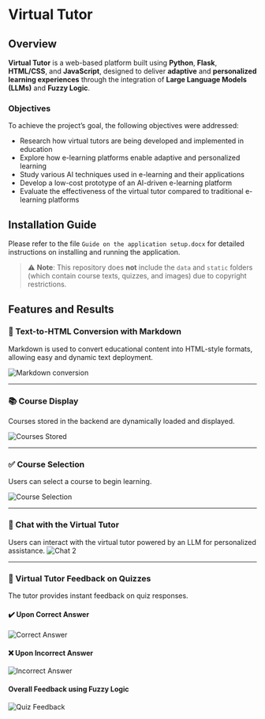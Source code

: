 # Virtual Tutor

## Overview

**Virtual Tutor** is a web-based platform built using **Python**, **Flask**, **HTML/CSS**, and **JavaScript**, designed to deliver **adaptive** and **personalized learning experiences** through the integration of **Large Language Models (LLMs)** and **Fuzzy Logic**.

### Objectives

To achieve the project’s goal, the following objectives were addressed:

* Research how virtual tutors are being developed and implemented in education
* Explore how e-learning platforms enable adaptive and personalized learning
* Study various AI techniques used in e-learning and their applications
* Develop a low-cost prototype of an AI-driven e-learning platform
* Evaluate the effectiveness of the virtual tutor compared to traditional e-learning platforms

## Installation Guide

Please refer to the file `Guide on the application setup.docx` for detailed instructions on installing and running the application.

> ⚠️ **Note**: This repository does **not** include the `data` and `static` folders (which contain course texts, quizzes, and images) due to copyright restrictions.

## Features and Results

### 📄 Text-to-HTML Conversion with Markdown

Markdown is used to convert educational content into HTML-style formats, allowing easy and dynamic text deployment.

![Markdown conversion](https://github.com/user-attachments/assets/73336f44-a347-432e-9b50-76982ef7f0e1)

---

### 📚 Course Display

Courses stored in the backend are dynamically loaded and displayed.

![Courses Stored](https://github.com/user-attachments/assets/94794bab-250e-427d-8055-093822bbebf9)

---

### ✅ Course Selection

Users can select a course to begin learning.

![Course Selection](https://github.com/user-attachments/assets/dfbaa13d-ca7f-415d-8f19-8a998f5e0c23)

---

### 🤖 Chat with the Virtual Tutor

Users can interact with the virtual tutor powered by an LLM for personalized assistance.
![Chat 2](https://github.com/user-attachments/assets/29e6320a-3eff-4c65-9f80-60dad866f3b0)

---

### 🧠 Virtual Tutor Feedback on Quizzes

The tutor provides instant feedback on quiz responses.
#### ✔️ Upon Correct Answer
![Correct Answer](https://github.com/user-attachments/assets/619baffe-23c2-44b9-93f2-bcc0537c7944)

#### ❌ Upon Incorrect Answer

![Incorrect Answer](https://github.com/user-attachments/assets/3e1049b8-2476-48b6-b7e7-e41c13747552)

#### Overall Feedback using Fuzzy Logic
![Quiz Feedback](https://github.com/user-attachments/assets/c52f9565-af22-4bce-8cae-0825611fd793)
